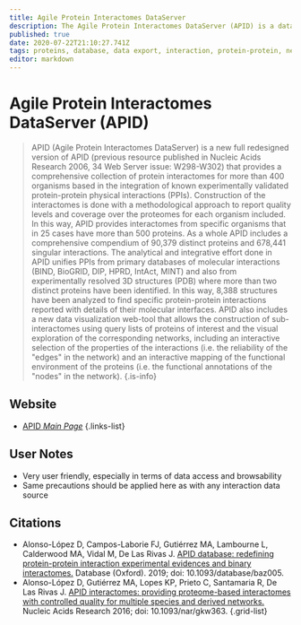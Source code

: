 ```yaml
---
title: Agile Protein Interactomes DataServer
description: The Agile Protein Interactomes DataServer (APID) is a dataserver that gives a thorough collection of protein interactomes for more than 400 organisms based in the integration of known experimentally validated protein-protein physical interactions (PPIs).
published: true
date: 2020-07-22T21:10:27.741Z
tags: proteins, database, data export, interaction, protein-protein, networks
editor: markdown
---
```


# Agile Protein Interactomes DataServer (APID)

> APID (Agile Protein Interactomes DataServer) is a new full redesigned version of APID (previous resource published in Nucleic Acids Research 2006, 34 Web Server issue: W298-W302) that provides a comprehensive collection of protein interactomes for more than 400 organisms based in the integration of known experimentally validated protein-protein physical interactions (PPIs). Construction of the interactomes is done with a methodological approach to report quality levels and coverage over the proteomes for each organism included. In this way, APID provides interactomes from specific organisms that in 25 cases have more than 500 proteins. As a whole APID includes a comprehensive compendium of 90,379 distinct proteins and 678,441 singular interactions.
&NewLine;
The analytical and integrative effort done in APID unifies PPIs from primary databases of molecular interactions (BIND, BioGRID, DIP, HPRD, IntAct, MINT) and also from experimentally resolved 3D structures (PDB) where more than two distinct proteins have been identified. In this way, 8,388 structures have been analyzed to find specific protein-protein interactions reported with details of their molecular interfaces. APID also includes a new data visualization web-tool that allows the construction of sub-interactomes using query lists of proteins of interest and the visual exploration of the corresponding networks, including an interactive selection of the properties of the interactions (i.e. the reliability of the "edges" in the network) and an interactive mapping of the functional environment of the proteins (i.e. the functional annotations of the "nodes" in the network).
{.is-info}

## Website

- [APID *Main Page*](http://cicblade.dep.usal.es:8080/APID/init.action)
{.links-list}

## User Notes
- Very user friendly, especially in terms of data access and browsability
- Same precautions should be applied here as with any interaction data source

## Citations

- Alonso-López D, Campos-Laborie FJ, Gutiérrez MA, Lambourne L, Calderwood MA, Vidal M, De Las Rivas J. [APID database: redefining protein-protein interaction experimental evidences and binary interactomes.](https://www.ncbi.nlm.nih.gov/pubmed/30715274) Database (Oxford). 2019; doi: 10.1093/database/baz005.
- Alonso-López D, Gutiérrez MA, Lopes KP, Prieto C, Santamaria R, De Las Rivas J. [APID interactomes: providing proteome-based interactomes with controlled quality for multiple species and derived networks.](https://www.ncbi.nlm.nih.gov/pubmed/27131791) Nucleic Acids Research 2016; doi: 10.1093/nar/gkw363.
{.grid-list}